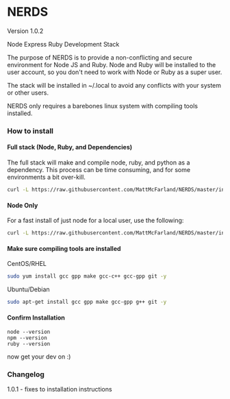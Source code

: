 # NERDS
Version 1.0.2

Node Express Ruby Development Stack 

The purpose of NERDS is to provide a non-conflicting and secure environment for Node JS and Ruby.  Node and Ruby will be installed to the user account, so you don't need to work with Node or Ruby as a super user.

The stack will be installed in ~/.local to avoid any conflicts with your system or other users.

NERDS only requires a barebones linux system with compiling tools installed.

### How to install

#### Full stack (Node, Ruby, and Dependencies)

The full stack will make and compile node, ruby, and python as a dependency.  This process can be time consuming, and for some environments a bit over-kill.  

```bash
curl -L https://raw.githubusercontent.com/MattMcFarland/NERDS/master/install.sh | bash
```

#### Node Only

For a fast install of just node for a local user, use the following:
```bash
curl -L https://raw.githubusercontent.com/MattMcFarland/NERDS/master/install-node.sh | bash
```

#### Make sure compiling tools are installed 

CentOS/RHEL
```bash
sudo yum install gcc gpp make gcc-c++ gcc-gpp git -y
```

Ubuntu/Debian
```bash
sudo apt-get install gcc gpp make gcc-gpp g++ git -y
```

#### Confirm Installation

```
node --version
npm --version
ruby --version
```

now get your dev on :)


### Changelog
1.0.1 - fixes to installation instructions
